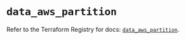 # `data_aws_partition`

Refer to the Terraform Registry for docs: [`data_aws_partition`](https://registry.terraform.io/providers/hashicorp/aws/6.14.0/docs/data-sources/partition).
